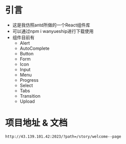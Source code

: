 # 引言
- 这是我仿照antd所做的一个React组件库
- 可以通过npm i wanyueship进行下载使用
- 组件目前有
  - Alert
  - AutoComplete
  - Button
  - Form
  - Icon
  - Input
  - Menu
  - Progress
  - Select
  - Tabs
  - Transition
  - Upload
# 项目地址 & 文档
```md
http://43.139.101.42:2023/?path=/story/welcome--page
```